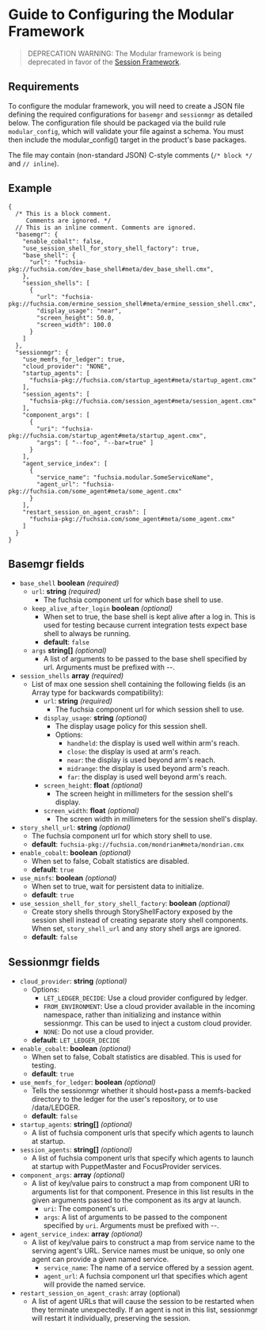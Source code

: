 # Guide to Configuring the Modular Framework

> DEPRECATION WARNING: The Modular framework is being deprecated in favor of
> the [Session Framework](/docs/concepts/session/introduction.md).

## Requirements

To configure the modular framework, you will need to create a JSON file defining
the required configurations for `basemgr` and `sessionmgr` as detailed below.
The configuration file should be packaged via the build rule `modular_config`,
which will validate your file against a schema. You must then include the
modular_config() target in the product's base packages.

The file may contain (non-standard JSON) C-style comments
(`/* block */` and `// inline`).

## Example

```
{
  /* This is a block comment.
     Comments are ignored. */
  // This is an inline comment. Comments are ignored.
  "basemgr": {
    "enable_cobalt": false,
    "use_session_shell_for_story_shell_factory": true,
    "base_shell": {
      "url": "fuchsia-pkg://fuchsia.com/dev_base_shell#meta/dev_base_shell.cmx",
    },
    "session_shells": [
      {
        "url": "fuchsia-pkg://fuchsia.com/ermine_session_shell#meta/ermine_session_shell.cmx",
        "display_usage": "near",
        "screen_height": 50.0,
        "screen_width": 100.0
      }
    ]
  },
  "sessionmgr": {
    "use_memfs_for_ledger": true,
    "cloud_provider": "NONE",
    "startup_agents": [
      "fuchsia-pkg://fuchsia.com/startup_agent#meta/startup_agent.cmx"
    ],
    "session_agents": [
      "fuchsia-pkg://fuchsia.com/session_agent#meta/session_agent.cmx"
    ],
    "component_args": [
      {
        "uri": "fuchsia-pkg://fuchsia.com/startup_agent#meta/startup_agent.cmx",
        "args": [ "--foo", "--bar=true" ]
      }
    ],
    "agent_service_index": [
      {
        "service_name": "fuchsia.modular.SomeServiceName",
        "agent_url": "fuchsia-pkg://fuchsia.com/some_agent#meta/some_agent.cmx"
      }
    ],
    "restart_session_on_agent_crash": [
      "fuchsia-pkg://fuchsia.com/some_agent#meta/some_agent.cmx"
    ]
  }
}
```

## Basemgr fields

- `base_shell` **boolean** _(required)_
  - `url`: **string** _(required)_
    - The fuchsia component url for which base shell to use.
  - `keep_alive_after_login` **boolean** _(optional)_
    - When set to true, the base shell is kept alive after a log in. This is
      used for testing because current integration tests expect base shell
      to always be running.
    - **default**: `false`
  - `args` **string[]** _(optional)_
    - A list of arguments to be passed to the base shell specified by url.
      Arguments must be prefixed with --.
- `session_shells` **array** _(required)_
  - List of max one session shell containing the following
    fields (is an Array type for backwards compatibility):
    - `url`: **string** _(required)_
      - The fuchsia component url for which session shell to use.
    - `display_usage`: **string** _(optional)_
      - The display usage policy for this session shell.
      - Options:
        - `handheld`: the display is used well within arm's reach.
        - `close`: the display is used at arm's reach.
        - `near`: the display is used beyond arm's reach.
        - `midrange`: the display is used beyond arm's reach.
        - `far`: the display is used well beyond arm's reach.
    - `screen_height`: **float** _(optional)_
      - The screen height in millimeters for the session shell's display.
    - `screen_width`: **float** _(optional)_
      - The screen width in millimeters for the session shell's display.
- `story_shell_url`: **string** _(optional)_
  - The fuchsia component url for which story shell to use.
  - **default**: `fuchsia-pkg://fuchsia.com/mondrian#meta/mondrian.cmx`
- `enable_cobalt`: **boolean** _(optional)_
  - When set to false, Cobalt statistics are disabled.
  - **default**: `true`
- `use_minfs`: **boolean** _(optional)_
  - When set to true, wait for persistent data to initialize.
  - **default**: `true`
- `use_session_shell_for_story_shell_factory`: **boolean** _(optional)_
  - Create story shells through StoryShellFactory exposed by the session shell
    instead of creating separate story shell components. When set,
    `story_shell_url` and any story shell args are ignored.
  - **default**: `false`

## Sessionmgr fields

- `cloud_provider`: **string** _(optional)_
  - Options:
    - `LET_LEDGER_DECIDE`: Use a cloud provider configured by ledger.
    - `FROM_ENVIRONMENT`: Use a cloud provider available in the incoming
      namespace, rather than initializing and instance within sessionmgr.
      This can be used to inject a custom cloud provider.
    - `NONE`: Do not use a cloud provider.
  - **default**: `LET_LEDGER_DECIDE`
- `enable_cobalt`: **boolean** _(optional)_
  - When set to false, Cobalt statistics are disabled. This is used for
    testing.
  - **default**: `true`
- `use_memfs_for_ledger`: **boolean** _(optional)_
  - Tells the sessionmgr whether it should host+pass a memfs-backed directory
    to the ledger for the user's repository, or to use /data/LEDGER.
  - **default**: `false`
- `startup_agents`: **string[]** _(optional)_
  - A list of fuchsia component urls that specify which agents to launch at
    startup.
- `session_agents`: **string[]** _(optional)_
  - A list of fuchsia component urls that specify which agents to launch at
    startup with PuppetMaster and FocusProvider services.
- `component_args`: **array** _(optional)_
  - A list of key/value pairs to construct a map from component URI to
    arguments list for that component. Presence in this list results in the
    given arguments passed to the component as its argv at launch.
    - `uri`: The component's uri.
    - `args`: A list of arguments to be passed to the component specified by
      `uri`. Arguments must be prefixed with --.
- `agent_service_index`: **array** _(optional)_
  - A list of key/value pairs to construct a map from service name to the
    serving agent's URL. Service names must be unique, so only one agent can
    provide a given named service.
    - `service_name`: The name of a service offered by a session agent.
    - `agent_url`: A fuchsia component url that specifies which agent will
      provide the named service.
- `restart_session_on_agent_crash`: array (optional)
  - A list of agent URLs that will cause the session to be restarted
    when they terminate unexpectedly. If an agent is not in this list,
    sessionmgr will restart it individually, preserving the session.
